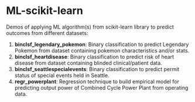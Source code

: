 # ML-scikit-learn
Demos of applying ML algorithm(s) from scikit-learn library to predict outcomes from different datasets:
1. __binclsf_legendary_pokemon__: Binary classification to predict Legendary Pokemon from dataset containing pokemon characteristics and/or stats.
2. __binclsf_heartdisease__: Binary classification to predict risk of heart disease from dataset containing blinded clinical/patient data.
3. __binclsf_seattlespecialevents__: Binary classification to predict permit status of special events held in Seattle.
4. __regr_powerplant__: Regression technique to build empirical model for predicting output power of Combined Cycle Power Plant from operating data. 
